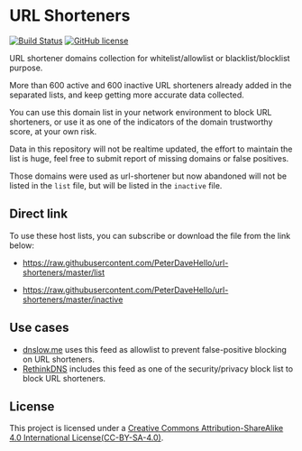 # URL Shorteners

[![Build Status](https://img.shields.io/travis/com/PeterDaveHello/url-shorteners/master.svg?style=flat-square)](https://app.travis-ci.com/PeterDaveHello/url-shorteners)
[![GitHub license](https://img.shields.io/github/license/PeterDaveHello/url-shorteners?style=flat-square)](https://github.com/PeterDaveHello/url-shorteners/blob/master/LICENSE)

URL shortener domains collection for whitelist/allowlist or blacklist/blocklist purpose.

More than 600 active and 600 inactive URL shorteners already added in the separated lists, and keep getting more accurate data collected.

You can use this domain list in your network environment to block URL shorteners, or use it as one of the indicators of the domain trustworthy score, at your own risk.

Data in this repository will not be realtime updated, the effort to maintain the list is huge, feel free to submit report of missing domains or false positives.

Those domains were used as url-shortener but now abandoned will not be listed in the `list` file, but will be listed in the `inactive` file.

## Direct link

To use these host lists, you can subscribe or download the file from the link below:

- https://raw.githubusercontent.com/PeterDaveHello/url-shorteners/master/list

- https://raw.githubusercontent.com/PeterDaveHello/url-shorteners/master/inactive

## Use cases

- [dnslow.me](https://dnslow.me) uses this feed as allowlist to prevent false-positive blocking on URL shorteners.
- [RethinkDNS](https://rethinkdns.com/) includes this feed as one of the security/privacy block list to block URL shorteners.

## License

This project is licensed under a [Creative Commons Attribution-ShareAlike 4.0 International License(CC-BY-SA-4.0)](https://creativecommons.org/licenses/by-sa/4.0/).
